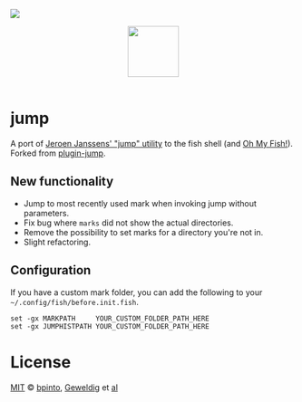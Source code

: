 ![][license-badge]

<div align="center">
  <a href="http://github.com/oh-my-fish/oh-my-fish">
  <img width=90px  src="https://cloud.githubusercontent.com/assets/8317250/8510172/f006f0a4-230f-11e5-98b6-5c2e3c87088f.png">
  </a>
</div>
<br>

#  jump

A port of [Jeroen Janssens' "jump" utility][1] to the fish shell (and [Oh My Fish!][omf-link]). Forked from [plugin-jump][fork-link].

## New functionality
- Jump to most recently used mark when invoking jump without parameters.
- Fix bug where `marks` did not show the actual directories.
- Remove the possibility to set marks for a directory you're not in.
- Slight refactoring.

## Configuration

If you have a custom mark folder, you can add the following to your `~/.config/fish/before.init.fish`.

```fish
set -gx MARKPATH     YOUR_CUSTOM_FOLDER_PATH_HERE
set -gx JUMPHISTPATH YOUR_CUSTOM_FOLDER_PATH_HERE
```

# License

[MIT][mit] © [bpinto][author], [Geweldig][other-author] et [al][contributors]


[mit]:            https://opensource.org/licenses/MIT
[author]:         https://github.com/bpinto
[other-author]:         https://github.com/Geweldig
[contributors]:   https://github.com/oh-my-fish/plugin-rbenv/graphs/contributors
[omf-link]:       https://www.github.com/oh-my-fish/oh-my-fish
[fork-link]:      https://github.com/oh-my-fish/plugin-jump
[license-badge]:  https://img.shields.io/badge/license-MIT-007EC7.svg?style=flat-square
[1]: http://jeroenjanssens.com/2013/08/16/quickly-navigate-your-filesystem-from-the-command-line.html

